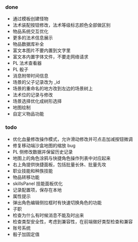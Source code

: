 ### done

- 通过模板创建怪物
- 法术装配按钮修改，法术等级标志颜色全部做区别
- 物品系统交互优化
- 更多的法术信息展示
- 物品数据库补全
- 富文本图片不要内置到文字里
- 富文本内置字体文件，不要走网络请求
- PL 法术查看器
- PL 骰子
- 消息附带时间信息
- 场景的父子记录改为 \_id
- 场景的重命名的地方改到左边的场景树上
- 法术位的记录与修改
- 场景选择优化成树形选择
- 地图绘制
- 自定义物品功能

### todo

- 优化血量修改操作模式，允许滑动修改并可点击加减按钮微调
- 修复移动端沙盒地图的缩放 bug
- PL 侧修改数据并保留历史记录
- 地图上的角色涂鸦与快捷角色操作列表中对应起来
- 右上角提供快捷面板，包括批量长休、批量先攻
- 职业技能和种族技能
- 物品转移功能
- skillsPanel 技能面板优化
- 记录配置项，保存在本地
- 属性提示
- 弹出角色编辑侧拉框时有快速切换角色的功能
- 子职
- 检查为什么有时候消息不能及时出来
- 检查类型安全性，考虑到兼容性，在前端做好类型检查和兼容
- 账号系统
- 骰子加固定值
